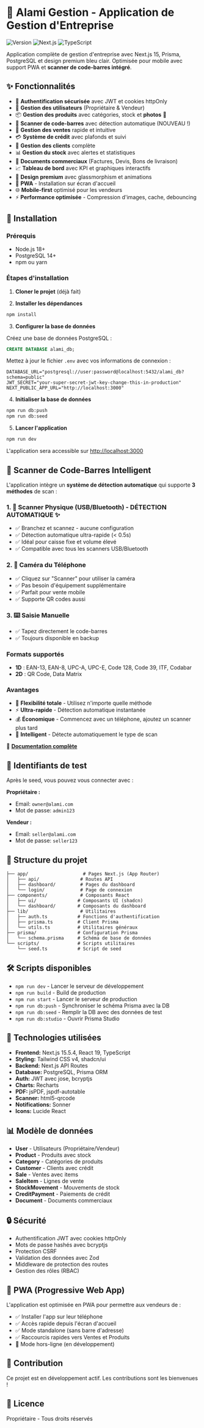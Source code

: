 # 🏢 Alami Gestion - Application de Gestion d'Entreprise

![Version](https://img.shields.io/badge/version-1.0.0-blue.svg)
![Next.js](https://img.shields.io/badge/Next.js-15.5.4-black.svg)
![TypeScript](https://img.shields.io/badge/TypeScript-5.0-blue.svg)

Application complète de gestion d'entreprise avec Next.js 15, Prisma, PostgreSQL et design premium bleu clair. Optimisée pour mobile avec support PWA et **scanner de code-barres intégré**.

## ✨ Fonctionnalités

- 🔐 **Authentification sécurisée** avec JWT et cookies httpOnly
- 👥 **Gestion des utilisateurs** (Propriétaire & Vendeur)
- 📦 **Gestion des produits** avec catégories, stock et **photos** 📸
- 📱 **Scanner de code-barres** avec détection automatique (NOUVEAU !)
- 🛒 **Gestion des ventes** rapide et intuitive
- 💳 **Système de crédit** avec plafonds et suivi
- 👤 **Gestion des clients** complète
- 📊 **Gestion du stock** avec alertes et statistiques
- 📄 **Documents commerciaux** (Factures, Devis, Bons de livraison)
- 📈 **Tableau de bord** avec KPI et graphiques interactifs
- 🎨 **Design premium** avec glassmorphism et animations
- 📱 **PWA** - Installation sur écran d'accueil
- 🌐 **Mobile-first** optimisé pour les vendeurs
- ⚡ **Performance optimisée** - Compression d'images, cache, debouncing

## 🚀 Installation

### Prérequis

- Node.js 18+
- PostgreSQL 14+
- npm ou yarn

### Étapes d'installation

1. **Cloner le projet** (déjà fait)

2. **Installer les dépendances**
```bash
npm install
```

3. **Configurer la base de données**

Créez une base de données PostgreSQL :
```sql
CREATE DATABASE alami_db;
```

Mettez à jour le fichier `.env` avec vos informations de connexion :
```env
DATABASE_URL="postgresql://user:password@localhost:5432/alami_db?schema=public"
JWT_SECRET="your-super-secret-jwt-key-change-this-in-production"
NEXT_PUBLIC_APP_URL="http://localhost:3000"
```

4. **Initialiser la base de données**
```bash
npm run db:push
npm run db:seed
```

5. **Lancer l'application**
```bash
npm run dev
```

L'application sera accessible sur [http://localhost:3000](http://localhost:3000)

## 📱 Scanner de Code-Barres Intelligent

L'application intègre un **système de détection automatique** qui supporte **3 méthodes** de scan :

### 1. 🔌 Scanner Physique (USB/Bluetooth) - **DÉTECTION AUTOMATIQUE** ✨
- ✅ Branchez et scannez - aucune configuration
- ✅ Détection automatique ultra-rapide (< 0.5s)
- ✅ Idéal pour caisse fixe et volume élevé
- ✅ Compatible avec tous les scanners USB/Bluetooth

### 2. 📱 Caméra du Téléphone
- ✅ Cliquez sur "Scanner" pour utiliser la caméra
- ✅ Pas besoin d'équipement supplémentaire
- ✅ Parfait pour vente mobile
- ✅ Supporte QR codes aussi

### 3. ⌨️ Saisie Manuelle
- ✅ Tapez directement le code-barres
- ✅ Toujours disponible en backup

### Formats supportés
- **1D** : EAN-13, EAN-8, UPC-A, UPC-E, Code 128, Code 39, ITF, Codabar
- **2D** : QR Code, Data Matrix

### Avantages
- 🎯 **Flexibilité totale** - Utilisez n'importe quelle méthode
- ⚡ **Ultra-rapide** - Détection automatique instantanée
- 💰 **Économique** - Commencez avec un téléphone, ajoutez un scanner plus tard
- 🎨 **Intelligent** - Détecte automatiquement le type de scan

📖 **[Documentation complète](docs/AUTO_BARCODE_DETECTION.md)**

## 🔑 Identifiants de test

Après le seed, vous pouvez vous connecter avec :

**Propriétaire :**
- Email: `owner@alami.com`
- Mot de passe: `admin123`

**Vendeur :**
- Email: `seller@alami.com`
- Mot de passe: `seller123`

## 📁 Structure du projet

```
├── app/                    # Pages Next.js (App Router)
│   ├── api/               # Routes API
│   ├── dashboard/         # Pages du dashboard
│   └── login/             # Page de connexion
├── components/            # Composants React
│   ├── ui/               # Composants UI (shadcn)
│   └── dashboard/        # Composants du dashboard
├── lib/                   # Utilitaires
│   ├── auth.ts           # Fonctions d'authentification
│   ├── prisma.ts         # Client Prisma
│   └── utils.ts          # Utilitaires généraux
├── prisma/               # Configuration Prisma
│   └── schema.prisma     # Schéma de base de données
└── scripts/              # Scripts utilitaires
    └── seed.ts           # Script de seed

```

## 🛠️ Scripts disponibles

- `npm run dev` - Lancer le serveur de développement
- `npm run build` - Build de production
- `npm run start` - Lancer le serveur de production
- `npm run db:push` - Synchroniser le schéma Prisma avec la DB
- `npm run db:seed` - Remplir la DB avec des données de test
- `npm run db:studio` - Ouvrir Prisma Studio

## 🎨 Technologies utilisées

- **Frontend:** Next.js 15.5.4, React 19, TypeScript
- **Styling:** Tailwind CSS v4, shadcn/ui
- **Backend:** Next.js API Routes
- **Database:** PostgreSQL, Prisma ORM
- **Auth:** JWT avec jose, bcryptjs
- **Charts:** Recharts
- **PDF:** jsPDF, jspdf-autotable
- **Scanner:** html5-qrcode
- **Notifications:** Sonner
- **Icons:** Lucide React

## 📊 Modèle de données

- **User** - Utilisateurs (Propriétaire/Vendeur)
- **Product** - Produits avec stock
- **Category** - Catégories de produits
- **Customer** - Clients avec crédit
- **Sale** - Ventes avec items
- **SaleItem** - Lignes de vente
- **StockMovement** - Mouvements de stock
- **CreditPayment** - Paiements de crédit
- **Document** - Documents commerciaux

## 🔒 Sécurité

- Authentification JWT avec cookies httpOnly
- Mots de passe hashés avec bcryptjs
- Protection CSRF
- Validation des données avec Zod
- Middleware de protection des routes
- Gestion des rôles (RBAC)

## 📱 PWA (Progressive Web App)

L'application est optimisée en PWA pour permettre aux vendeurs de :
- ✅ Installer l'app sur leur téléphone
- ✅ Accès rapide depuis l'écran d'accueil
- ✅ Mode standalone (sans barre d'adresse)
- ✅ Raccourcis rapides vers Ventes et Produits
- 🔄 Mode hors-ligne (en développement)

## 🤝 Contribution

Ce projet est en développement actif. Les contributions sont les bienvenues !

## 📄 Licence

Propriétaire - Tous droits réservés
